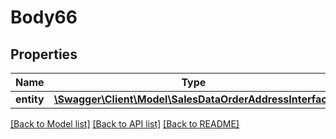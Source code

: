# Body66

## Properties
Name | Type | Description | Notes
------------ | ------------- | ------------- | -------------
**entity** | [**\Swagger\Client\Model\SalesDataOrderAddressInterface**](SalesDataOrderAddressInterface.md) |  | 

[[Back to Model list]](../README.md#documentation-for-models) [[Back to API list]](../README.md#documentation-for-api-endpoints) [[Back to README]](../README.md)


